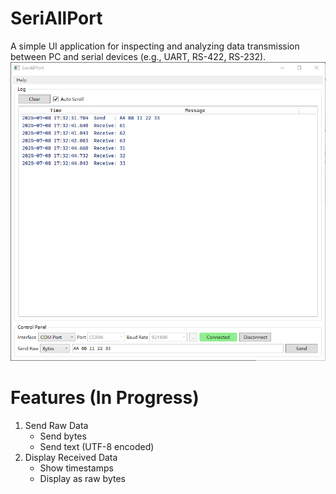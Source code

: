 # SeriAllPort
A simple UI application for inspecting and analyzing data transmission between PC and serial devices (e.g., UART, RS-422, RS-232).
![alt text](Image/App.png)
# Features (In Progress)
1. Send Raw Data
    * Send bytes
    * Send text (UTF-8 encoded)
2. Display Received Data
    * Show timestamps
    * Display as raw bytes
